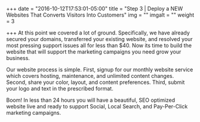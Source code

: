 +++
date = "2016-10-12T17:53:01-05:00"
title = "Step 3 | Deploy a NEW Websites That Converts Visitors Into Customers"
img = ""
imgalt = ""
weight = 3

+++
At this point we covered a lot of ground. Specifically, we have already secured your domains, transferred your existing website, and resolved your most pressing support issues all for less than $40. Now its time to build the website that will support the marketing campaigns you need grow your business.
<!--more-->

Our website process is simple. First, signup for our monthly website service which covers hosting, maintenance, and unlimited content changes. Second, share your color, layout, and content preferences. Third, submit your logo and text in the prescribed format.

Boom! In less than 24 hours you will have a beautiful, SEO optimized website live and ready to support Social, Local Search, and Pay-Per-Click marketing campaigns.
